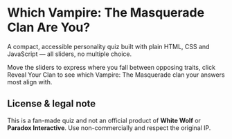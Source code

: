 # Which Vampire: The Masquerade Clan Are You?

A compact, accessible personality quiz built with plain HTML, CSS and JavaScript — all sliders, no multiple choice.

Move the sliders to express where you fall between opposing traits, click Reveal Your Clan to see which Vampire: The Masquerade clan your answers most align with.

## License & legal note

This is a fan-made quiz and not an official product of **White Wolf** or **Paradox Interactive**. Use non-commercially and respect the original IP.
